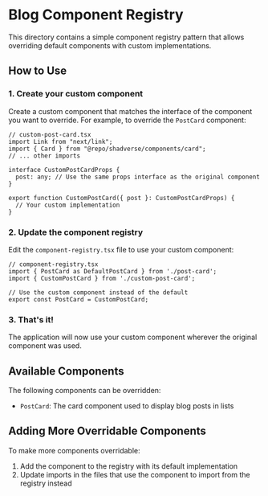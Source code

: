# Blog Component Registry

This directory contains a simple component registry pattern that allows overriding default components with custom implementations.

## How to Use

### 1. Create your custom component

Create a custom component that matches the interface of the component you want to override. For example, to override the `PostCard` component:

```tsx
// custom-post-card.tsx
import Link from "next/link";
import { Card } from "@repo/shadverse/components/card";
// ... other imports

interface CustomPostCardProps {
  post: any; // Use the same props interface as the original component
}

export function CustomPostCard({ post }: CustomPostCardProps) {
  // Your custom implementation
}
```

### 2. Update the component registry

Edit the `component-registry.tsx` file to use your custom component:

```tsx
// component-registry.tsx
import { PostCard as DefaultPostCard } from './post-card';
import { CustomPostCard } from './custom-post-card';

// Use the custom component instead of the default
export const PostCard = CustomPostCard;
```

### 3. That's it!

The application will now use your custom component wherever the original component was used.

## Available Components

The following components can be overridden:

- `PostCard`: The card component used to display blog posts in lists

## Adding More Overridable Components

To make more components overridable:

1. Add the component to the registry with its default implementation
2. Update imports in the files that use the component to import from the registry instead
